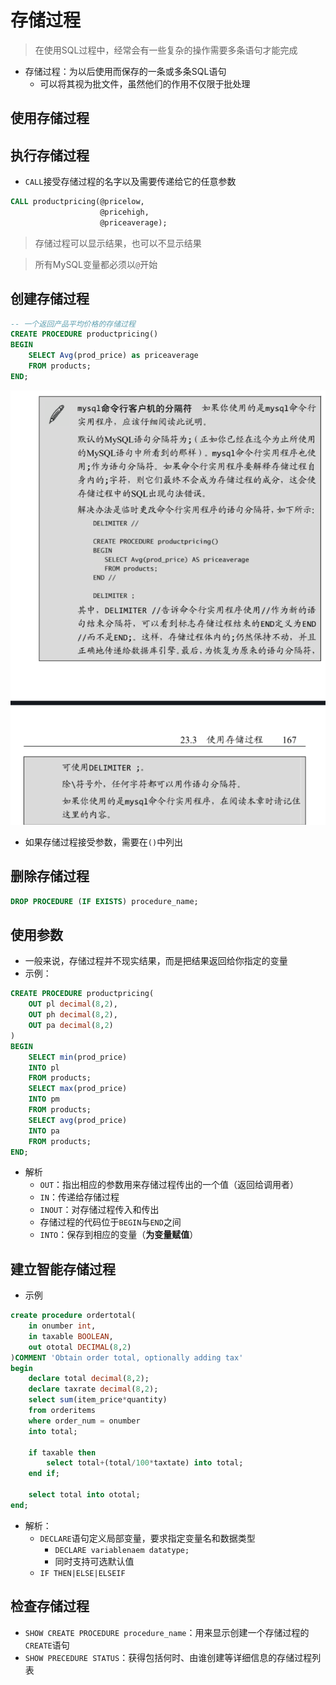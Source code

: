 # 存储过程
> 在使用SQL过程中，经常会有一些复杂的操作需要多条语句才能完成

- 存储过程：为以后使用而保存的一条或多条SQL语句
	- 可以将其视为批文件，虽然他们的作用不仅限于批处理

## 使用存储过程
## 执行存储过程
- `CALL`接受存储过程的名字以及需要传递给它的任意参数
```sql
CALL productpricing(@pricelow, 
					@pricehigh, 
					@priceaverage);
```
> 存储过程可以显示结果，也可以不显示结果

> 所有MySQL变量都必须以`@`开始
## 创建存储过程
```sql
-- 一个返回产品平均价格的存储过程
CREATE PROCEDURE productpricing()
BEGIN
	SELECT Avg(prod_price) as priceaverage
	FROM products;
END;
```
![](https://raw.githubusercontent.com/alwaysmissin/picgo/main/20221008204153.png)
- 如果存储过程接受参数，需要在`()`中列出

## 删除存储过程
```sql
DROP PROCEDURE (IF EXISTS) procedure_name;
```
## 使用参数
- 一般来说，存储过程并不现实结果，而是把结果返回给你指定的变量
- 示例：
```sql
CREATE PROCEDURE productpricing(
	OUT pl decimal(8,2),
	OUT ph decimal(8,2),
	OUT pa decimal(8,2)
)
BEGIN
	SELECT min(prod_price)
	INTO pl
	FROM products;
	SELECT max(prod_price)
	INTO pm
	FROM products;
	SELECT avg(prod_price)
	INTO pa
	FROM products;
END;
```
- 解析
	- `OUT`：指出相应的参数用来存储过程传出的一个值（返回给调用者）
	- `IN`：传递给存储过程
	- `INOUT`：对存储过程传入和传出
	- 存储过程的代码位于`BEGIN`与`END`之间
	- `INTO`：保存到相应的变量（**为变量赋值**）

## 建立智能存储过程
- 示例
```sql
create procedure ordertotal(
	in onumber int,
	in taxable BOOLEAN,
	out ototal DECIMAL(8,2)
)COMMENT 'Obtain order total, optionally adding tax'
begin
	declare total decimal(8,2);
	declare taxrate decimal(8,2);
	select sum(item_price*quantity)
	from orderitems
	where order_num = onumber
	into total;
	
	if taxable then
		select total+(total/100*taxtate) into total;
	end if;
	
	select total into ototal;
end;
```
- 解析：
	- `DECLARE`语句定义局部变量，要求指定变量名和数据类型
		- `DECLARE variablenaem datatype;`
		- 同时支持可选默认值
	- `IF THEN|ELSE|ELSEIF`

## 检查存储过程
- `SHOW CREATE PROCEDURE procedure_name`：用来显示创建一个存储过程的`CREATE`语句
- `SHOW PRECEDURE STATUS`：获得包括何时、由谁创建等详细信息的存储过程列表